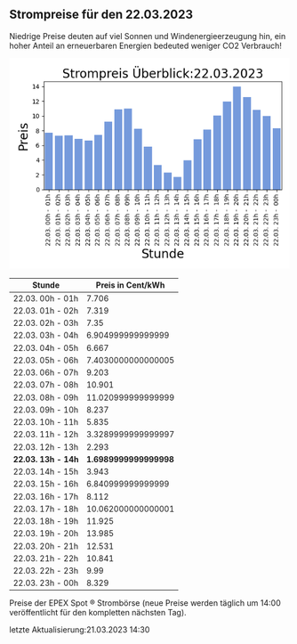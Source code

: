 
## Strompreise für den 22.03.2023

Niedrige Preise deuten auf viel Sonnen und Windenergieerzeugung hin, ein hoher Anteil an erneuerbaren Energien bedeuted weniger CO2 Verbrauch!

![Strompreis übersicht](imgs/strompreis_uebersicht.png)

| Stunde | Preis in Cent/kWh |
|---|---|
| 22.03. 00h -  01h | 7.706 | 
| 22.03. 01h -  02h | 7.319 | 
| 22.03. 02h -  03h | 7.35 | 
| 22.03. 03h -  04h | 6.904999999999999 | 
| 22.03. 04h -  05h | 6.667 | 
| 22.03. 05h -  06h | 7.4030000000000005 | 
| 22.03. 06h -  07h | 9.203 | 
| 22.03. 07h -  08h | 10.901 | 
| 22.03. 08h -  09h | 11.020999999999999 | 
| 22.03. 09h -  10h | 8.237 | 
| 22.03. 10h -  11h | 5.835 | 
| 22.03. 11h -  12h | 3.3289999999999997 | 
| 22.03. 12h -  13h | 2.293 | 
| **22.03. 13h -  14h** | **1.6989999999999998** | 
| 22.03. 14h -  15h | 3.943 | 
| 22.03. 15h -  16h | 6.840999999999999 | 
| 22.03. 16h -  17h | 8.112 | 
| 22.03. 17h -  18h | 10.062000000000001 | 
| 22.03. 18h -  19h | 11.925 | 
| 22.03. 19h -  20h | 13.985 | 
| 22.03. 20h -  21h | 12.531 | 
| 22.03. 21h -  22h | 10.841 | 
| 22.03. 22h -  23h | 9.99 | 
| 22.03. 23h -  00h | 8.329 | 

Preise der EPEX Spot ® Strombörse (neue Preise werden täglich um 14:00 veröffentlicht für den kompletten nächsten Tag).

letzte Aktualisierung:21.03.2023 14:30